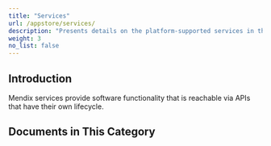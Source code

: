 ```yaml
---
title: "Services"
url: /appstore/services/
description: "Presents details on the platform-supported services in the Mendix Marketplace."
weight: 3
no_list: false
---
```


## Introduction

Mendix services provide software functionality that is reachable via APIs that have their own lifecycle.

## Documents in This Category 
